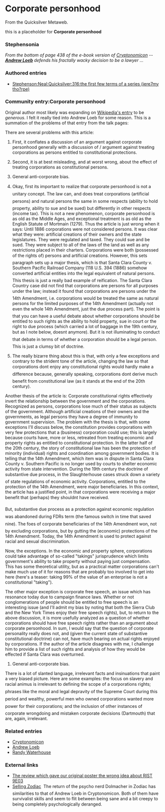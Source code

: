 
# Corporate personhood

From the Quicksilver Metaweb.

this is a placeholder for **Corporate personhood**
### Stephensonia


*From the bottom of page 438 of the e-book version of [Cryptonomicon](/cryptonomicon) -- **[Andrew Loeb](/andrew-loeb)** defends his fractally wacky decision to be a lawyer ...* 

### Authored entries


* [Stephenson:Neal:Quicksilver:316:the first few terms of a series (jere7my tho?rpe)](/stephenson-neal-quicksilver-316-the-first-few-terms-of-a-series-jere7my-tho-rpe)


### Community entry:Corporate personhood


Original author most likely was expanding on [Wikipedia's entry](/http-en2-wikipedia-org-wiki-corporate-personhood) to be *generous*. I felt it really tied into Andrew Loeb for some reason. This is a summation of the problems of that entry from the talk pages:

There are several problems with this article:
1. First, it conflates a discussion of an argument against corporate personhood generally with a discussion of / argument against treating corporations as persons entitled to constitutional protections.
2. Second, it is at best misleading, and at worst wrong, about the effect of treating corporations as constitutional persons.
3. General anti-corporate bias.

1. Okay, first its important to realize that corporate personhood is not a unitary concept. The law can, and does treat corporations (artificial persons) and natural persons the same in some respects (ability to hold property, ability to sue and be sued) but differently in other respects (income tax). This is not a new phenomenon, corporate personhood is as old as the Middle Ages, and exceptional treatment is as old as the English Statute of Mortmain (1279). 
Thus the article is just wrong when it says: 
Until 1886 corporations were not considered persons. It was clear what they were: artificial creations of their owners and the state legislatures. They were regulated and taxed. They could sue and be sued. They were subject to all of the laws of the land as well as any restrictions placed in their charters. 
Corporations were both (possessed of the rights of) persons and artificial creations. 
However, this sets paragraph sets up a major thesis, which is that Santa Clara County v. Southern Pacific Railroad Company (118 U.S. 394 (1886) somehow converted artificial entities into the legal equivalent of natural persons. This thesis is just a really bad example of reification. The Santa Clara Country case did not find that corporations are persons for all purposes under the law; instead it found that corporations are persons under the 14th Amendment, i.e. corporations would be treated the same as natural persons for the limited purposes of the 14th Amendment (actually not even the whole 14th Amendment, just the due process part). 
The point is that you can have a useful debate about whether corporations should be entitled to such rights as the ability to hold property, sue in court or the right to due process (which carried a lot of baggage in the 19th century, but as I note below, doesnt anymore). But it is not illuminating to conduct that debate in terms of whether a corporation should be a legal person. This is just a clumsy bit of doctrine. 
2. The really bizarre thing about this is that, with only a few exceptions and contrary to the strident tone of the article, changing the law so that corporations dont enjoy any constitutional rights would hardly make a difference because, generally speaking, corporations dont derive much benefit from constitutional law (as it stands at the end of the 20th century). 

Another thesis of the article is: 
Corporate constitutional rights effectively invert the relationship between the government and the corporations. Recognized as persons, corporations lose much of their status as subjects of the government. Although artificial creations of their owners and the governments, as legal persons they have a degree of immunity to government supervision. 
The problem with the thesis is that, with some exceptions I'll discuss below, the constitution provides corporations with very few protections that a (business) corporation could use; this is largely because courts have, more or less, retreated from treating economic and property rights as entitled to constitutional protection. In the latter half of the 20th century, the story of constitutional law has been the protection of minority (individual) rights and coordination among government bodies. 
It is telling that the 14th Amendment, which item was in dispute in Santa Clara County v. Southern Pacific is no longer used by courts to shelter economic activity from state intervention. During the 19th century the doctrine of substantive due process, in the Slaughterhouse cases struck down a variety of state regulations of economic activity. Corporations, entitled to the protection of the 14th Amendment, were major beneficiaries. In this context, the article has a justified point, in that corporations were receiving a major benefit that (perhaps) they shouldnt have received. 

But, substantive due process as a protection against economic regulation was abandoned during FDRs term (the famous switch in time that saved nine). The foes of corporate beneficiaries of the 14th Amendment won, not by excluding corporations, but by gutting the (economic) protections of the 14th Amendment. Today, the 14th Amendment is used to protect against racial and sexual discrimination. 

Now, the exceptions. In the economic and property sphere, corporations could take advantage of so-called "takings" jurisprudence which limits government's ability to take property without paying just compensation. This has some theoretical utility, but as a practical matter corporations can't make much use of it for reasons that are probably too involved to get into here (here's a teaser: taking 99% of the value of an enterprise is not a constitutional "taking"). 

The other major exception is corporate free speech, an issue which has resonance today due to campaign finance laws. Whether or not conglomerations of people should be entitled to free speech is an interesting issue (and I'll admit my bias by noting that both the Sierra Club and the New York Times enjoy their free speech rights), but, to return to the above discussion, it is more usefully analyzed as a question of whether corporations should have free speech rights rather than an argument about corporate personhood. 
In sum, I would say that the question of corporate personality really does not, and (given the current state of substantive constitutional doctrine) can not, have much bearing on actual rights enjoyed by corporations. If the author of the article disagrees with me, I challenge him to provide a list of such rights and analysis of how they would be effected if Santa Clara was overturned. 
1. General anti-corporate bias.

There is a lot of slanted language, irrelevant facts and insinuations that paint a very biased picture. Here are some examples: the focus on slavery and racial animus is irrelevant to defining the scope of a corporations rights; phrases like the moral and legal depravity of the Supreme Court during this period and wealthy, powerful men who owned corporations wanted more power for their corporations; and the inclusion of other instances of corporate wrongdoing and mistaken corporate decisions (Dartmouth) that are, again, irrelevant.

### Related entries


* [Cryptonomicon](/cryptonomicon)
* [Andrew Loeb](/andrew-loeb)
* [Randy Waterhouse](/stephenson-neal-cryptonomicon-randy-waterhouse)


### External links


* [The review which gave our original poster the wrong idea about RIST 9E03](/http-www-themodernword-com-review-cryptonomicon-html)
* [Selling Zodiac](/http-dungeons-and-dragons-us-0553573861-html)  The return of the psycho nerd Dolmacher in Zodiac has similarities to that of Andrew Loeb in Cryptonomicon. Both of them have survivalist skills and seem to flit between being sane and a bit creepy to being completely psychologically deranged.
